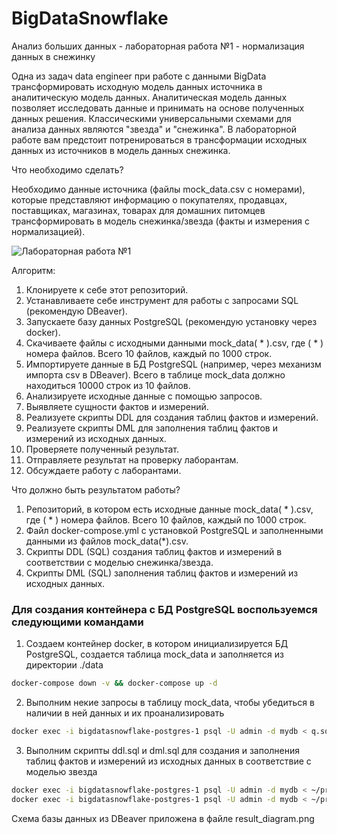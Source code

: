 # BigDataSnowflake
Анализ больших данных - лабораторная работа №1 - нормализация данных в снежинку

Одна из задач data engineer при работе с данными BigData трансформировать исходную модель данных источника в аналитическую модель данных. Аналитическая модель данных позволяет исследовать данные и принимать на основе полученных данных решения. Классическими универсальными схемами для анализа данных являются "звезда" и "снежинка". В лабораторной работе вам предстоит потренироваться в трансформации исходных данных из источников в модель данных снежинка.

Что необходимо сделать?

Необходимо данные источника (файлы mock_data.csv с номерами), которые представляют информацию о покупателях, продавцах, поставщиках, магазинах, товарах для домашних питомцев трансформировать в модель снежинка/звезда (факты и измерения с нормализацией).

![Лабораторная работа №1](https://github.com/user-attachments/assets/5bdd26dc-b9e5-4ddc-8df4-456d25503af4)

Алгоритм:
1. Клонируете к себе этот репозиторий.
2. Устанавливаете себе инструмент для работы с запросами SQL (рекомендую DBeaver).
3. Запускаете базу данных PostgreSQL (рекомендую установку через docker).
4. Скачиваете файлы с исходными данными mock_data( * ).csv, где ( * ) номера файлов. Всего 10 файлов, каждый по 1000 строк.
5. Импортируете данные в БД PostgreSQL (например, через механизм импорта csv в DBeaver). Всего в таблице mock_data должно находиться 10000 строк из 10 файлов.
6. Анализируете исходные данные с помощью запросов.
7. Выявляете сущности фактов и измерений.
8. Реализуете скрипты DDL для создания таблиц фактов и измерений.
9. Реализуете скрипты DML для заполнения таблиц фактов и измерений из исходных данных.
10. Проверяете полученный результат.
11. Отправляете результат на проверку лаборантам.
12. Обсуждаете работу с лаборантами.

Что должно быть результатом работы?
1. Репозиторий, в котором есть исходные данные mock_data( * ).csv, где ( * ) номера файлов. Всего 10 файлов, каждый по 1000 строк.
2. Файл docker-compose.yml с установкой PostgreSQL и заполненными данными из файлов mock_data(*).csv.
3. Скрипты DDL (SQL) создания таблиц фактов и измерений в соответствии с моделью снежинка/звезда.
4. Скрипты DML (SQL) заполнения таблиц фактов и измерений из исходных данных.


### Для создания контейнера с БД PostgreSQL воспользуемся следующими командами

1. Создаем контейнер docker, в котором инициализируется БД PostgreSQL, создается таблица mock_data и заполняется из директории ./data
```bash
docker-compose down -v && docker-compose up -d
```

2. Выполним некие запросы в таблицу mock_data, чтобы убедиться в наличии в ней данных и их проанализировать
```bash
docker exec -i bigdatasnowflake-postgres-1 psql -U admin -d mydb < q.sql
```

3. Выполним скрипты ddl.sql и dml.sql для создания и заполнения таблиц фактов и измерений из исходных данных в соответствие с моделью звезда
```bash
docker exec -i bigdatasnowflake-postgres-1 psql -U admin -d mydb < ~/progs/BigDataSnowflake/ddl.sql #создаем
docker exec -i bigdatasnowflake-postgres-1 psql -U admin -d mydb < ~/progs/BigDataSnowflake/dml.sql #заполняем
```

Схема базы данных из DBeaver приложена в файле result_diagram.png

